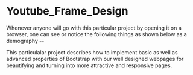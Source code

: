 # Youtube_Frame_Design

Whenever anyone will go with this particular project by opening it on a browser, one can see or notice the following things as shown below as a demography --

This particulalar project describes how to implement basic as well as advanced properties of Bootstrap with our well designed webpages for beautifying and turning into more attractive and responsive pages.
